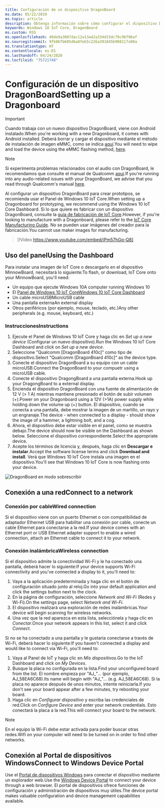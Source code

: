 ```yaml
---
title: Configuración de un dispositivo DragonBoard
ms.date: 05/22/2019
ms.topic: article
description: Obtenga información sobre cómo configurar el dispositivo DragonBoard con Windows 10 IoT Core.
keywords: Windows 10 IoT Core, DragonBoard
ms.custom: RS5
ms.openlocfilehash: 49de9a3007dac12a13a42a334d33dc79c96f96af
ms.sourcegitcommit: 9fb86fb605d6a8feb5c226a391045b908117a90a
ms.translationtype: HT
ms.contentlocale: es-ES
ms.lasthandoff: 04/24/2020
ms.locfileid: "75721748"
---
```

# <a name="setting-up-a-dragonboard"></a><span data-ttu-id="fd74c-104">Configuración de un dispositivo DragonBoard</span><span class="sxs-lookup"><span data-stu-id="fd74c-104">Setting up a Dragonboard</span></span>

> [!IMPORTANT]
> <span data-ttu-id="fd74c-105">Cuando trabaja con un nuevo dispositivo DragonBoard, viene con Android instalado.</span><span class="sxs-lookup"><span data-stu-id="fd74c-105">When you're working with a new Dragonboard, it comes with Android installed.</span></span> <span data-ttu-id="fd74c-106">Deberá borrar y cargar el dispositivo mediante el método de instalación de imagen eMMC, como se indica [aquí](https://docs.microsoft.com/windows/iot-core/tutorials/qualcomm).</span><span class="sxs-lookup"><span data-stu-id="fd74c-106">You will need to wipe and load the device using the eMMC flashing method, [here](https://docs.microsoft.com/windows/iot-core/tutorials/qualcomm).</span></span>

> [!NOTE]
> <span data-ttu-id="fd74c-107">Si experimenta problemas relacionados con el audio con DragonBoard, le recomendamos que consulte el manual de Qualcomm [aquí](https://developer.qualcomm.com/download/db410c/stereo-connector-and-audio-routing-application-note.pdf).</span><span class="sxs-lookup"><span data-stu-id="fd74c-107">If you're running into any audio-related issues with your DragonBoard, we advise that you read through Qualcomm's manual [here](https://developer.qualcomm.com/download/db410c/stereo-connector-and-audio-routing-application-note.pdf).</span></span> 

<span data-ttu-id="fd74c-108">Al configurar un dispositivo DragonBoard para crear prototipos, se recomienda usar el Panel de Windows 10 IoT Core.</span><span class="sxs-lookup"><span data-stu-id="fd74c-108">When setting up a Dragonboard for prototyping, we recommend using the Windows 10 IoT Core Dashboard.</span></span> <span data-ttu-id="fd74c-109">Si lo que quiere es fabricar con un dispositivo DragonBoard, consulte la [guía de fabricación de IoT Core](https://docs.microsoft.com/windows-hardware/manufacture/iot/iot-core-manufacturing-guide).</span><span class="sxs-lookup"><span data-stu-id="fd74c-109">However, if you're looking to manufacture with a Dragonboard, please refer to the [IoT Core Manufacturing Guide](https://docs.microsoft.com/windows-hardware/manufacture/iot/iot-core-manufacturing-guide).</span></span> <span data-ttu-id="fd74c-110">No se pueden usar imágenes del creador para la fabricación.</span><span class="sxs-lookup"><span data-stu-id="fd74c-110">You cannot use maker images for manufacturing.</span></span>
<br>
> [!Video https://www.youtube.com/embed/iPm57hGq-Q8]

## <a name="using-the-dashboard"></a><span data-ttu-id="fd74c-111">Uso del panel</span><span class="sxs-lookup"><span data-stu-id="fd74c-111">Using the Dashboard</span></span>

<span data-ttu-id="fd74c-112">Para instalar una imagen de IoT Core o descargarlo en el dispositivo MinnowBoard, necesitará lo siguiente:</span><span class="sxs-lookup"><span data-stu-id="fd74c-112">To flash, or download, IoT Core onto your MinnowBoard, you'll need:</span></span>
* <span data-ttu-id="fd74c-113">Un equipo que ejecute Windows 10</span><span class="sxs-lookup"><span data-stu-id="fd74c-113">A computer running Windows 10</span></span> 
* <span data-ttu-id="fd74c-114">El [Panel de Windows 10 IoT Core](https://docs.microsoft.com/windows/iot-core/downloads)</span><span class="sxs-lookup"><span data-stu-id="fd74c-114">[Windows 10 IoT Core Dashboard](https://docs.microsoft.com/windows/iot-core/downloads)</span></span>
* <span data-ttu-id="fd74c-115">Un cable microUSB</span><span class="sxs-lookup"><span data-stu-id="fd74c-115">MicroUSB cable</span></span>
* <span data-ttu-id="fd74c-116">Una pantalla externa</span><span class="sxs-lookup"><span data-stu-id="fd74c-116">An external display</span></span>
* <span data-ttu-id="fd74c-117">Otros periféricos (por ejemplo, mouse, teclado, etc.)</span><span class="sxs-lookup"><span data-stu-id="fd74c-117">Any other peripherals (e.g. mouse, keyboard, etc.)</span></span>

### <a name="instructions"></a><span data-ttu-id="fd74c-118">Instrucciones</span><span class="sxs-lookup"><span data-stu-id="fd74c-118">Instructions</span></span>

1. <span data-ttu-id="fd74c-119">Ejecute el Panel de Windows 10 IoT Core y haga clic en *Set up a new device* (Configurar un nuevo dispositivo).</span><span class="sxs-lookup"><span data-stu-id="fd74c-119">Run the Windows 10 IoT Core Dashboard and click on *Set up a new device*.</span></span>
2. <span data-ttu-id="fd74c-120">Seleccione "Qualcomm [DragonBoard 410c]" como tipo de dispositivo.</span><span class="sxs-lookup"><span data-stu-id="fd74c-120">Select "Qualcomm [DragonBoard 410c]" as the device type.</span></span>
3. <span data-ttu-id="fd74c-121">Conecte el dispositivo DragonBoard a su equipo con un cable microUSB.</span><span class="sxs-lookup"><span data-stu-id="fd74c-121">Connect the DragonBoard to your compuetr using a microUSB cable.</span></span>
4. <span data-ttu-id="fd74c-122">Conecte el dispositivo DragongBoard a una pantalla externa.</span><span class="sxs-lookup"><span data-stu-id="fd74c-122">Hook up your DragongBoard to a external display.</span></span>
5. <span data-ttu-id="fd74c-123">Encienda el dispositivo DragonBoard con una fuente de alimentación de 12 V (> 1 A) mientras mantiene presionado el botón de subir volumen (+).</span><span class="sxs-lookup"><span data-stu-id="fd74c-123">Power on your Dragonboard using a 12V (>1A) power supply while holding down the volume up (+) button.</span></span> <span data-ttu-id="fd74c-124">El dispositivo, cuando se conecta a una pantalla, debe mostrar la imagen de un martillo, un rayo y un engranaje.</span><span class="sxs-lookup"><span data-stu-id="fd74c-124">The device - when connected to a display - should show the image of a hammer, a lightning bolt, and a cog.</span></span>
6. <span data-ttu-id="fd74c-125">Ahora, el dispositivo debe estar visible en el panel, como se muestra debajo.</span><span class="sxs-lookup"><span data-stu-id="fd74c-125">The device should now be visible on the Dashboard as shown below.</span></span> <span data-ttu-id="fd74c-126">Seleccione el dispositivo correspondiente.</span><span class="sxs-lookup"><span data-stu-id="fd74c-126">Select the appropriate device.</span></span>
7. <span data-ttu-id="fd74c-127">Acepte los términos de licencia y, después, haga clic en **Descargar e instalar**.</span><span class="sxs-lookup"><span data-stu-id="fd74c-127">Accept the software license terms and click **Download and install**.</span></span> <span data-ttu-id="fd74c-128">Verá que Windows 10 IoT Core instala una imagen en el dispositivo.</span><span class="sxs-lookup"><span data-stu-id="fd74c-128">You'll see that Windows 10 IoT Core is now flashing onto your device.</span></span>

![DragonBoard en modo sobrescribir](../media/DeviceSetup/db4.png)

## <a name="connect-to-a-network"></a><span data-ttu-id="fd74c-130">Conexión a una red</span><span class="sxs-lookup"><span data-stu-id="fd74c-130">Connect to a network</span></span>
### <a name="wired-connection"></a><span data-ttu-id="fd74c-131">Conexión por cable</span><span class="sxs-lookup"><span data-stu-id="fd74c-131">Wired connection</span></span>
<span data-ttu-id="fd74c-132">Si el dispositivo viene con un puerto Ethernet o con compatibilidad de adaptador Ethernet USB para habilitar una conexión por cable, conecte un cable Ethernet para conectarse a la red.</span><span class="sxs-lookup"><span data-stu-id="fd74c-132">If your device comes with an Ethernet port or USB Ethernet adapter support to enable a wired connection, attach an Ethernet cable to connect it to your network.</span></span>

### <a name="wireless-connection"></a><span data-ttu-id="fd74c-133">Conexión inalámbrica</span><span class="sxs-lookup"><span data-stu-id="fd74c-133">Wireless connection</span></span>
<span data-ttu-id="fd74c-134">Si el dispositivo admite la conectividad Wi-Fi y le ha conectado una pantalla, deberá hacer lo siguiente:</span><span class="sxs-lookup"><span data-stu-id="fd74c-134">If your device supports Wi-Fi connectivity and you've connected a display to it, you'll need to:</span></span>

1. <span data-ttu-id="fd74c-135">Vaya a la aplicación predeterminada y haga clic en el botón de configuración situado junto al reloj.</span><span class="sxs-lookup"><span data-stu-id="fd74c-135">Go into your default application and click the settings button next to the clock.</span></span>
2. <span data-ttu-id="fd74c-136">En la página de configuración, seleccione _Network and Wi-Fi_ (Redes y Wi-Fi).</span><span class="sxs-lookup"><span data-stu-id="fd74c-136">On the settings page, select _Network and Wi-Fi_.</span></span>
3. <span data-ttu-id="fd74c-137">El dispositivo realizará una exploración de redes inalámbricas.</span><span class="sxs-lookup"><span data-stu-id="fd74c-137">Your device will begin scanning for wireless networks.</span></span>
4. <span data-ttu-id="fd74c-138">Una vez que la red aparezca en esta lista, selecciónela y haga clic en _Conectar_.</span><span class="sxs-lookup"><span data-stu-id="fd74c-138">Once your network appears in this list, select it and click _Connect_.</span></span>

<span data-ttu-id="fd74c-139">Si no se ha conectado a una pantalla y le gustaría conectarse a través de Wi-Fi, deberá hacer lo siguiente:</span><span class="sxs-lookup"><span data-stu-id="fd74c-139">If you haven't connected a display and would like to connect via Wi-Fi, you'll need to:</span></span>

1. <span data-ttu-id="fd74c-140">Vaya al Panel de IoT y haga clic en _Mis dispositivos_.</span><span class="sxs-lookup"><span data-stu-id="fd74c-140">Go to the IoT Dashboard and click on _My Devices_.</span></span>
2. <span data-ttu-id="fd74c-141">Busque la placa no configurada en la lista.</span><span class="sxs-lookup"><span data-stu-id="fd74c-141">Find your unconfigured board from the list.</span></span> <span data-ttu-id="fd74c-142">El nombre empieza por "AJ_"… (por ejemplo, AJ_58EA6C68).</span><span class="sxs-lookup"><span data-stu-id="fd74c-142">Its name will begin with "AJ_"... (e.g. AJ_58EA6C68).</span></span> <span data-ttu-id="fd74c-143">Si la placa no aparece después de unos minutos, intente reiniciarla.</span><span class="sxs-lookup"><span data-stu-id="fd74c-143">If you don't see your board appear after a few minutes, try rebooting your board.</span></span>
3. <span data-ttu-id="fd74c-144">Haga clic en _Configurar dispositivo_ y escriba las credenciales de red.</span><span class="sxs-lookup"><span data-stu-id="fd74c-144">Click on _Configure Device_ and enter your network credentials.</span></span> <span data-ttu-id="fd74c-145">Esto conectará la placa a la red.</span><span class="sxs-lookup"><span data-stu-id="fd74c-145">This will connect your board to the network.</span></span>

> [!NOTE]
> <span data-ttu-id="fd74c-146">En el equipo la Wi-Fi debe estar activada para poder buscar otras redes.</span><span class="sxs-lookup"><span data-stu-id="fd74c-146">Wifi on your computer will need to be turned on in order to find other networks.</span></span>

## <a name="connect-to-windows-device-portal"></a><span data-ttu-id="fd74c-147">Conexión al Portal de dispositivos Windows</span><span class="sxs-lookup"><span data-stu-id="fd74c-147">Connect to Windows Device Portal</span></span>

<span data-ttu-id="fd74c-148">Use el [Portal de dispositivos Windows](../manage-your-device/DevicePortal.md) para conectar el dispositivo mediante un explorador web.</span><span class="sxs-lookup"><span data-stu-id="fd74c-148">Use the [Windows Device Portal](../manage-your-device/DevicePortal.md) to connect your device through a web browser.</span></span> <span data-ttu-id="fd74c-149">El portal de dispositivos ofrece funciones de configuración y administración de dispositivos muy útiles.</span><span class="sxs-lookup"><span data-stu-id="fd74c-149">The device portal makes valuable configuration and device management capabilities available.</span></span> 

